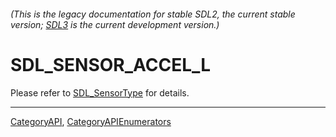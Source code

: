 ###### (This is the legacy documentation for stable SDL2, the current stable version; [SDL3](https://wiki.libsdl.org/SDL3/) is the current development version.)
# SDL_SENSOR_ACCEL_L

Please refer to [SDL_SensorType](SDL_SensorType) for details.

----
[CategoryAPI](CategoryAPI), [CategoryAPIEnumerators](CategoryAPIEnumerators)

